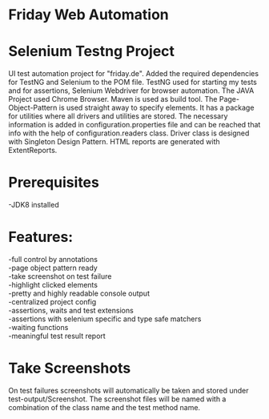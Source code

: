 # **Friday Web Automation**
# **Selenium Testng Project**
UI test automation project for "friday.de". Added the required dependencies for TestNG and Selenium to the POM file. TestNG used for starting my tests and for assertions, Selenium Webdriver for browser automation.  The JAVA Project used Chrome Browser.
Maven is used as build tool. The Page-Object-Pattern is used straight away to specify elements.
It has a package for  utilities where all drivers and utilities are stored. The necessary information is added in configuration.properties file and can be reached that info with the help of configuration.readers class.
Driver class is designed with Singleton Design Pattern. HTML reports are generated with ExtentReports.
# **Prerequisites**
-JDK8 installed
# **Features:**

-full control by annotations
<br>-page object pattern ready
<br>-take screenshot on test failure
<br>-highlight clicked elements
<br>-pretty and highly readable console output
<br>-centralized project config
<br>-assertions, waits and test extensions
<br>-assertions with selenium specific and type safe matchers
<br>-waiting functions
<br>-meaningful test result report
# **Take Screenshots**
On test failures screenshots will automatically be taken and stored under test-output/Screenshot. The screenshot files will be named with a combination of the class name and the test method name.

 
